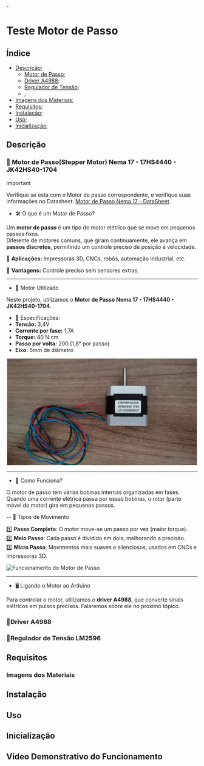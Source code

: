 ﻿﻿-
# Teste Motor de Passo 

## Índice
- [Descrição](#descrição);
    - [Motor de Passo](#motor-de-passostepper-motor-nema-17---17hs4440---jk42hs40-1704);
    - [Driver A4988](#driver-a4988);
    - [Regulador de Tensão](#regulador-de-tensão-lm2596);
    - []();
- [Imagens dos Materiais](#imagens-dos-materiais);
- [Requisitos](#requisitos);
- [Instalação](#instalação);
- [Uso](#uso);
- [Inicialização](#inicialização);


## Descrição 

 ### 📌 Motor de Passo(Stepper Motor) Nema 17 - 17HS4440 - JK42HS40-1704
> [!IMPORTANT]
> Verifique se esta com o Motor de passo correspondente, e verifique suas informações no Datasheet: [Motor de Passo Nema 17 - DataSheet](Datasheet%20-%2017HS4401S.pdf).

- 🛠 O que é um Motor de Passo?

Um **motor de passo** é um tipo de motor elétrico que se move em pequenos passos fixos.  
Diferente de motores comuns, que giram continuamente, ele avança em **passos discretos**, permitindo um controle preciso de posição e velocidade.  

🔹 **Aplicações:** Impressoras 3D, CNCs, robôs, automação industrial, etc.  

🔹 **Vantagens:** Controle preciso sem sensores extras.  

---

- 🎯 Motor Utilizado  

Neste projeto, utilizamos o **Motor de Passo Nema 17 - 17HS4440 - JK42HS40-1704**.  

- 🔹 Especificações:  
- **Tensão:** 3,4V  
- **Corrente por fase:** 1,7A  
- **Torque:** 40 N.cm  
- **Passo por volta:** 200 (1,8° por passo)  
- **Eixo:** 5mm de diâmetro  

<p align="center">
  <img src="imagensEvideos/StepperMotorNema17.jpg" alt="Motor de Passo Nema 17" width="500">
</p>

---

- 🎯 Como Funciona?  

O motor de passo tem várias bobinas internas organizadas em fases.  
Quando uma corrente elétrica passa por essas bobinas, o rotor (parte móvel do motor) gira em pequenos passos.  

-- 🔄 Tipos de Movimento  

1️⃣ **Passo Completo**: O motor move-se um passo por vez (maior torque).  
2️⃣ **Meio Passo**: Cada passo é dividido em dois, melhorando a precisão.  
3️⃣ **Micro Passo**: Movimentos mais suaves e silenciosos, usados em CNCs e impressoras 3D.  

![Funcionamento do Motor de Passo](https://upload.wikimedia.org/wikipedia/commons/4/4f/StepperMotor.gif)  

---

- 🖥 Ligando o Motor ao Arduino  

Para controlar o motor, utilizamos o **driver A4988**, que converte sinais elétricos em pulsos precisos. Falaremos sobre ele no proximo tópico.  


 ### 📌Driver A4988

 ### 📌Regulador de Tensão LM2596

## Requisitos

### Imagens dos Materiais

## Instalação

## Uso

## Inicialização

## Vídeo Demonstrativo do Funcionamento


